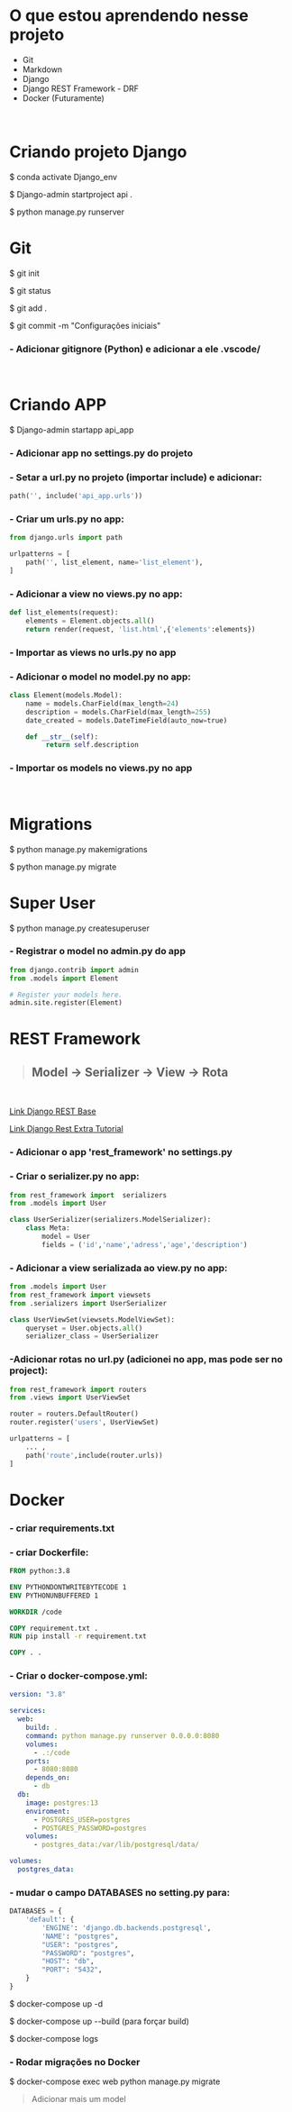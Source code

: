 # O que estou aprendendo nesse projeto

* Git
* Markdown
* Django
* Django REST Framework - DRF
* Docker (Futuramente)


<br>

# Criando projeto Django

$ conda activate Django_env

$ Django-admin startproject api .

$ python manage.py runserver

# Git
$ git init

$ git status

$ git add .

$ git commit -m "Configurações iniciais"

### - Adicionar gitignore (Python) e adicionar a ele .vscode/

<br>

# Criando APP

$ Django-admin startapp api_app

### - Adicionar app no settings.py do projeto

### - Setar a url.py no projeto (importar include) e adicionar:

``` Python
path('', include('api_app.urls'))
```
### - Criar um urls.py no app:

``` Python
from django.urls import path

urlpatterns = [
    path('', list_element, name='list_element'),
]
```
### - Adicionar a view no views.py no app:
``` Python
def list_elements(request):
    elements = Element.objects.all()
    return render(request, 'list.html',{'elements':elements})
```
### - Importar as views no urls.py no app 

### - Adicionar o model no model.py no app:
``` Python
class Element(models.Model):
    name = models.CharField(max_length=24)
    description = models.CharField(max_length=255)
    date_created = models.DateTimeField(auto_now=true)

    def __str__(self):
         return self.description
```

### - Importar os models no views.py no app 
<br>

# Migrations

$ python manage.py makemigrations

$ python manage.py migrate

# Super User

$ python manage.py createsuperuser

### - Registrar o model no admin.py do app

``` Python
from django.contrib import admin
from .models import Element

# Register your models here.
admin.site.register(Element)
```

# REST Framework

> ## Model -> Serializer -> View -> Rota 

<br>

[Link Django REST Base](https://www.django-rest-framework.org/tutorial/quickstart/)

[Link Django Rest Extra Tutorial](https://medium.com/@marcosrabaioli/criando-uma-api-rest-utilizando-django-rest-framework-parte-1-55ac3e394fa)


### - Adicionar o app 'rest_framework' no settings.py


### - Criar o serializer.py no app:
``` Python
from rest_framework import  serializers
from .models import User

class UserSerializer(serializers.ModelSerializer):
    class Meta:
        model = User
        fields = ('id','name','adress','age','description')
```

### - Adicionar a view serializada ao view.py no app:
``` Python
from .models import User
from rest_framework import viewsets
from .serializers import UserSerializer

class UserViewSet(viewsets.ModelViewSet):
    queryset = User.objects.all()
    serializer_class = UserSerializer
```

### -Adicionar rotas no url.py (adicionei no app, mas pode ser no project):
``` Python
from rest_framework import routers
from .views import UserViewSet

router = routers.DefaultRouter()
router.register('users', UserViewSet)

urlpatterns = [
    ... ,
    path('route',include(router.urls))
]
```

# Docker

### - criar requirements.txt

### - criar Dockerfile:

``` Dockerfile
FROM python:3.8

ENV PYTHONDONTWRITEBYTECODE 1
ENV PYTHONUNBUFFERED 1

WORKDIR /code

COPY requirement.txt .
RUN pip install -r requirement.txt

COPY . .
```
### - Criar o docker-compose.yml:

``` yml
version: "3.8"

services:
  web:
    build: .
    command: python manage.py runserver 0.0.0.0:8080
    volumes:
      - .:/code
    ports:
      - 8080:8080
    depends_on:
      - db
  db:
    image: postgres:13
    enviroment:
      - POSTGRES_USER=postgres
      - POSTGRES_PASSWORD=postgres
    volumes:
      - postgres_data:/var/lib/postgresql/data/

volumes:
  postgres_data:
```

### - mudar o campo DATABASES no setting.py para:

``` Python
DATABASES = {
    'default': {
        'ENGINE': 'django.db.backends.postgresql',
        'NAME': "postgres",
        "USER": "postgres",
        "PASSWORD": "postgres",
        "HOST": "db",
        "PORT": "5432",
    }
}
```
$ docker-compose up -d

$ docker-compose up --build     (para forçar build)

$ docker-compose logs

### - Rodar migrações no Docker

$ docker-compose exec web python manage.py migrate



> Adicionar mais um model